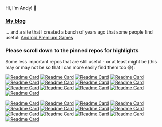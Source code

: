 Hi, I'm Andy! 👋

### [My blog](https://aop.software/blog)

... and a site that I created a bunch of years ago that some people find useful: [Android Premium Games](https://androidpremium.games/)

### Please scroll down to the pinned repos for highlights

Some less important repos that are still useful - or at least might be (this may or may not be so that I can more easily find them too 😅):

[![Readme Card](https://readme-stats.aop.software/api/pin/?username=s-h-a-d-o-w&description_lines_count=2&repo=vdbb-ui#gh-light-mode-only)](https://github.com/s-h-a-d-o-w/vdbb-ui)
[![Readme Card](https://readme-stats.aop.software/api/pin/?username=s-h-a-d-o-w&description_lines_count=2&repo=next-simple-chatgpt#gh-light-mode-only)](https://github.com/s-h-a-d-o-w/next-simple-chatgpt)
[![Readme Card](https://readme-stats.aop.software/api/pin/?username=s-h-a-d-o-w&description_lines_count=2&repo=delete-unused-forks#gh-light-mode-only)](https://github.com/s-h-a-d-o-w/delete-unused-forks)
[![Readme Card](https://readme-stats.aop.software/api/pin/?username=s-h-a-d-o-w&description_lines_count=2&repo=remark-merge-data#gh-light-mode-only)](https://github.com/s-h-a-d-o-w/remark-merge-data)
[![Readme Card](https://readme-stats.aop.software/api/pin/?username=s-h-a-d-o-w&description_lines_count=2&repo=mike-force#gh-light-mode-only)](https://github.com/s-h-a-d-o-w/mike-force)
[![Readme Card](https://readme-stats.aop.software/api/pin/?username=s-h-a-d-o-w&description_lines_count=2&repo=pubmed-contribution-stats#gh-light-mode-only)](https://github.com/s-h-a-d-o-w/pubmed-contribution-stats)
[![Readme Card](https://readme-stats.aop.software/api/pin/?username=s-h-a-d-o-w&description_lines_count=2&repo=NotepadPlusPlus-Remixed-Theme#gh-light-mode-only)](https://github.com/s-h-a-d-o-w/NotepadPlusPlus-Remixed-Theme)
[![Readme Card](https://readme-stats.aop.software/api/pin/?username=s-h-a-d-o-w&description_lines_count=2&repo=github-userscripts#gh-light-mode-only)](https://github.com/s-h-a-d-o-w/github-userscripts)
[![Readme Card](https://readme-stats.aop.software/api/pin/?username=s-h-a-d-o-w&description_lines_count=2&repo=react-spring-comparison#gh-light-mode-only)](https://github.com/s-h-a-d-o-w/react-spring-comparison)
[![Readme Card](https://readme-stats.aop.software/api/pin/?username=s-h-a-d-o-w&description_lines_count=2&repo=regtobin#gh-light-mode-only)](https://github.com/s-h-a-d-o-w/regtobin)
[![Readme Card](https://readme-stats.aop.software/api/pin/?username=s-h-a-d-o-w&description_lines_count=2&repo=cf-geo-steering-helper#gh-light-mode-only)](https://github.com/s-h-a-d-o-w/cf-geo-steering-helper)
[![Readme Card](https://readme-stats.aop.software/api/pin/?username=s-h-a-d-o-w&description_lines_count=2&repo=talon-eyetracking#gh-light-mode-only)](https://github.com/s-h-a-d-o-w/talon-eyetracking)
[![Readme Card](https://readme-stats.aop.software/api/pin/?username=s-h-a-d-o-w&description_lines_count=2&repo=openapi-zod-client-experiment#gh-light-mode-only)](https://github.com/s-h-a-d-o-w/openapi-zod-client-experiment)

[![Readme Card](https://readme-stats.aop.software/api/pin/?username=s-h-a-d-o-w&description_lines_count=2&repo=vdbb-ui&bg_color=00000000&text_color=9198a1&icon_color=9198a1&title_color=4493f8&border_color=3d444d#gh-dark-mode-only)](https://github.com/s-h-a-d-o-w/vdbb-ui)
[![Readme Card](https://readme-stats.aop.software/api/pin/?username=s-h-a-d-o-w&description_lines_count=2&repo=next-simple-chatgpt&bg_color=00000000&text_color=9198a1&icon_color=9198a1&title_color=4493f8&border_color=3d444d#gh-dark-mode-only)](https://github.com/s-h-a-d-o-w/next-simple-chatgpt)
[![Readme Card](https://readme-stats.aop.software/api/pin/?username=s-h-a-d-o-w&description_lines_count=2&repo=delete-unused-forks&bg_color=00000000&text_color=9198a1&icon_color=9198a1&title_color=4493f8&border_color=3d444d#gh-dark-mode-only)](https://github.com/s-h-a-d-o-w/delete-unused-forks)
[![Readme Card](https://readme-stats.aop.software/api/pin/?username=s-h-a-d-o-w&description_lines_count=2&repo=remark-merge-data&bg_color=00000000&text_color=9198a1&icon_color=9198a1&title_color=4493f8&border_color=3d444d#gh-dark-mode-only)](https://github.com/s-h-a-d-o-w/remark-merge-data)
[![Readme Card](https://readme-stats.aop.software/api/pin/?username=s-h-a-d-o-w&description_lines_count=2&repo=mike-force&bg_color=00000000&text_color=9198a1&icon_color=9198a1&title_color=4493f8&border_color=3d444d#gh-dark-mode-only)](https://github.com/s-h-a-d-o-w/mike-force)
[![Readme Card](https://readme-stats.aop.software/api/pin/?username=s-h-a-d-o-w&description_lines_count=2&repo=pubmed-contribution-stats&bg_color=00000000&text_color=9198a1&icon_color=9198a1&title_color=4493f8&border_color=3d444d#gh-dark-mode-only)](https://github.com/s-h-a-d-o-w/pubmed-contribution-stats)
[![Readme Card](https://readme-stats.aop.software/api/pin/?username=s-h-a-d-o-w&description_lines_count=2&repo=NotepadPlusPlus-Remixed-Theme&bg_color=00000000&text_color=9198a1&icon_color=9198a1&title_color=4493f8&border_color=3d444d#gh-dark-mode-only)](https://github.com/s-h-a-d-o-w/NotepadPlusPlus-Remixed-Theme)
[![Readme Card](https://readme-stats.aop.software/api/pin/?username=s-h-a-d-o-w&description_lines_count=2&repo=github-userscripts&bg_color=00000000&text_color=9198a1&icon_color=9198a1&title_color=4493f8&border_color=3d444d#gh-dark-mode-only)](https://github.com/s-h-a-d-o-w/github-userscripts)
[![Readme Card](https://readme-stats.aop.software/api/pin/?username=s-h-a-d-o-w&description_lines_count=2&repo=react-spring-comparison&bg_color=00000000&text_color=9198a1&icon_color=9198a1&title_color=4493f8&border_color=3d444d#gh-dark-mode-only)](https://github.com/s-h-a-d-o-w/react-spring-comparison)
[![Readme Card](https://readme-stats.aop.software/api/pin/?username=s-h-a-d-o-w&description_lines_count=2&repo=regtobin&bg_color=00000000&text_color=9198a1&icon_color=9198a1&title_color=4493f8&border_color=3d444d#gh-dark-mode-only)](https://github.com/s-h-a-d-o-w/regtobin)
[![Readme Card](https://readme-stats.aop.software/api/pin/?username=s-h-a-d-o-w&description_lines_count=2&repo=cf-geo-steering-helper&bg_color=00000000&text_color=9198a1&icon_color=9198a1&title_color=4493f8&border_color=3d444d#gh-dark-mode-only)](https://github.com/s-h-a-d-o-w/cf-geo-steering-helper)
[![Readme Card](https://readme-stats.aop.software/api/pin/?username=s-h-a-d-o-w&description_lines_count=2&repo=talon-eyetracking&bg_color=00000000&text_color=9198a1&icon_color=9198a1&title_color=4493f8&border_color=3d444d#gh-dark-mode-only)](https://github.com/s-h-a-d-o-w/talon-eyetracking)
[![Readme Card](https://readme-stats.aop.software/api/pin/?username=s-h-a-d-o-w&description_lines_count=2&repo=openapi-zod-client-experiment&bg_color=00000000&text_color=9198a1&icon_color=9198a1&title_color=4493f8&border_color=3d444d#gh-dark-mode-only)](https://github.com/s-h-a-d-o-w/openapi-zod-client-experiment)

<!--
**s-h-a-d-o-w/s-h-a-d-o-w** is a ✨ _special_ ✨ repository because its `README.md` (this file) appears on your GitHub profile.

Here are some ideas to get you started:

- 🔭 I’m currently working on ...
- 🌱 I’m currently learning ...
- 👯 I’m looking to collaborate on ...
- 🤔 I’m looking for help with ...
- 💬 Ask me about ...
- 📫 How to reach me: ...
- 😄 Pronouns: ...
- ⚡ Fun fact: ...
-->
